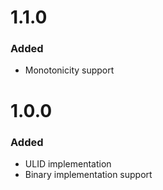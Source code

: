 # 1.1.0

### Added

* Monotonicity support

# 1.0.0

### Added

* ULID implementation
* Binary implementation support
